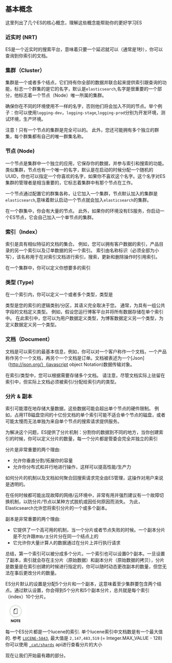 ## 基本概念

这里列出了几个ES的核心概念，理解这些概念能帮助你的更好学习ES

### 近实时 (NRT)

ES是一个近实时的搜索平台，意味着只要一个延迟就可以（通常是1秒），你可以查询到你索引的文档。

### 集群（Cluster）

集群是一个或者多个结点，它们持有你全部的数据并联合起来提供索引跟查询的功能，标志一个群集的是它的名字，默认是`elasticsearch`,名字是很重要的一个部分，他标志着一个节点（Node）唯一所属的集群。

确保你在不同的环境使用不一样的名字，否则他们将会加入不同的节点。举个例子：你可以使用`logging-dev`，`logging-stage`,`logging-prod`分别为开发环境，测试环境，生产环境。

注意！只有一个节点的集群是完全可以的。 此外，您还可能拥有多个独立的群集，每个群集都有自己的唯一群集名称。
### 节点 (Node)

一个节点是集群中一个独立的应用，它保存你的数据，并参与索引和搜索的功能。类似集群，节点也有一个唯一的名字，默认是在启动的时候分配一个随机的UUID，你也可以指定一个你喜欢的名字，如果你不喜欢这个名字。这个名字对ES集群的管理者是相当重要的，它标志着集群中有那个节点在工作。

一个节点通过配置它的群集各称，让它加入一个集群，节点默认加入的集群是`elasticsearch`,意味着默认启动一个节点就会加入`elasticsearch`的集群。

在一个群集中，你会有大量的节点。 此外，如果你的环境没有ES服务，你启动一个ES节点，它会自己加入一个单节点的集群。

### 索引（Index）

索引是具有相似特征的文档的集合。 例如，您可以拥有客户数据的索引，产品目录的另一个索引以及订单数据的另一个索引。 索引由名称标识（必须全部为小写），该名称用于在对索引文档进行索引，搜索，更新和删除操作时引用索引。

在一个集群中，你可以定义你想要多的索引

### 类型 (Type)

在一个索引内，你可以定义一个或者多个类型，类型是

类型是您的索引的逻辑类别/分区，其语义完全取决于您。 通常，为具有一组公共字段的文档定义类型。 例如，假设您运行博客平台并将所有数据存储在单个索引中。 在此索引中，您可以为用户数据定义类型，为博客数据定义另一个类型，为定义数据定义另一个类型。

### 文档（Document）

文档是可以索引的最基本信息，例如，你可以对一个客户称作一个文档，一个产品称作另个一个文档，再另个一个文档是订单。文档被表述为一个[Json]（http://json.org/）(javascript object Notation)数据传输对象。

在索引/类型中，您可以根据需要存储多个文档。 请注意，尽管文档实际上驻留在索引中，但实际上文档必须被索引/分配给索引内的类型。

### 分片 & 副本

索引可能潜在地存储大量数据，这些数据可能会超出单个节点的硬件限制。 例如，占用1TB磁盘空间的十亿份文档的单个索引可能不适合单个节点的磁盘，或者可能太慢而无法单独为来自单个节点的搜索请求提供服务。

为解决这个问题，ES提供了分片机制：分割你的数据到不同的地方，当你创建索引的时候，你可以定义分片的数量，每一个分片都是管委会完全并独立的索引

分片是非常重要的两个理由:

  * 允许你垂直分割/拓展你的容量
  * 允许你分布式和并行地进行操作，这样可以提高性能/生产力

如何分片的机制以及文档如何聚合回搜索请求完全由ES管理，这操作对用户来说是透明的。

在任何时候都可能出现故障的网络/云环境中，非常有用并强烈建议有一个故障切换机制，以防分片/节点以某种方式脱机或因任何原因而消失。 为此，Elasticsearch允许您将索引分片的一个或多个副本。

副本是非常重要的两个理由:

  * 它提供了一个高可用的机制，当一个分片或者节点失败的时候。一个副本分片是不允许跟`原始/主`分片分在同一个结点上的
  * 它允许你大量计算人的数据通过在分片上并行执行请求

总结，第一个索引可以被分成多个分片。一个索引也可以设置0个副本。一旦设置了副本，索引就会存在主分片（原始数据）和副本分片（原始数据的拷贝），分片是数量是在索引创建的时候进行指定的，你可以随时动态更改副本的数量，但您无法在事后更改分片的数量。

ES分片默认的设置是分配5个分片和一个副本，这意味着至少集群要包含两个结点。通过默认设置，你会得到5个分片和5个副本分片，总共就是每个索引（index）10个分片。


![提示](/images/icons/note.png)

每一个ES分片都是一个lucene的索引. 单个lucene索引中文档数是有一个最大值的. 参考 [`LUCENE-5843`](https://issues.apache.org/jira/browse/LUCENE-5843), 最大值是 `2,147,483,519` (= Integer.MAX_VALUE - 128) 你可以使用 [`_cat/shards`](https://www.elastic.co/guide/en/elasticsearch/reference/5.4/cat-shards.html) api进行查看分片的大小

现在让我们开始最有趣的部分。
